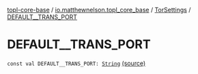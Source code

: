 [topl-core-base](../../index.md) / [io.matthewnelson.topl_core_base](../index.md) / [TorSettings](index.md) / [DEFAULT__TRANS_PORT](./-d-e-f-a-u-l-t__-t-r-a-n-s_-p-o-r-t.md)

# DEFAULT__TRANS_PORT

`const val DEFAULT__TRANS_PORT: `[`String`](https://kotlinlang.org/api/latest/jvm/stdlib/kotlin/-string/index.html) [(source)](https://github.com/05nelsonm/TorOnionProxyLibrary-Android/blob/master/topl-core-base/src/main/java/io/matthewnelson/topl_core_base/TorSettings.kt#L96)